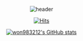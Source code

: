 <div align="center">

![header](https://capsule-render.vercel.app/api?type=waving&height=180&section=header&fontSize=40&text=won983212&fontAlignY=35&color=gradient)

[![Hits](https://hits.seeyoufarm.com/api/count/incr/badge.svg?url=https%3A%2F%2Fgithub.com%2Fwon983212&count_bg=%23377ECF&title_bg=%23555555&icon=&icon_color=%23E7E7E7&title=hits&edge_flat=true)](https://hits.seeyoufarm.com)

[![won983212's GitHub stats](https://github-readme-stats.vercel.app/api?username=won983212&show_icons=true)](https://github.com/anuraghazra/github-readme-stats)

</div>
